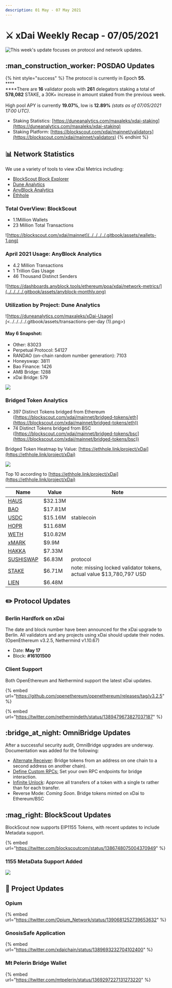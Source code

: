 ```yaml
---
description: 01 May - 07 May 2021
---
```


# ⚔️ xDai Weekly Recap - 07/05/2021

![This week's update focuses on protocol and network updates.](../../../../.gitbook/assets/weekly-stats.png)

## :man\_construction\_worker: POSDAO Updates

{% hint style="success" %}
The protocol is currently in Epoch **55.**\
****\
****There are **16** validator pools with **261** delegators staking a total of **578,082** STAKE, a 30K+ increase in amount staked from the previous week. \
\
High pool APY is currently **19.07%**, low is **12.89%** _(stats as of 07/05/2021 17:00 UTC)_.

* Staking Statistics: [https://duneanalytics.com/maxaleks/xdai-staking](https://duneanalytics.com/maxaleks/xdai-staking)
* Staking Platform: [https://blockscout.com/xdai/mainnet/validators](https://blockscout.com/xdai/mainnet/validators)
{% endhint %}

## 📊 Network Statistics

We use a variety of tools to view xDai Metrics including:

* [BlockScout Block Explorer](https://blockscout.com/xdai/mainnet)
* [Dune Analytics](https://duneanalytics.com/maxaleks/xDai-Usage)
* [AnyBlock Analytics](https://dashboards.anyblock.tools/ethereum/poa/xdai/network-metrics/)
* [Ethhole](https://ethhole.link/project/xDai)

### Total OverView: BlockScout

* 1.1Million Wallets
* 23 Million Total Transactions

![https://blockscout.com/xdai/mainnet](../../../../.gitbook/assets/wallets-1.png)

### April 2021 Usage: AnyBlock Analytics

* 4.2 Million Transactions
* 1 Trillion Gas Usage
* 46 Thousand Distinct Senders

![https://dashboards.anyblock.tools/ethereum/poa/xdai/network-metrics/](../../../../.gitbook/assets/anyblock-monthly.png)



### Utilization by Project: Dune Analytics

![https://duneanalytics.com/maxaleks/xDai-Usage](<../../../../.gitbook/assets/transactions-per-day (1).png>)

#### May 6 Snapshot:

* Other: 83023
* Perpetual Protocol: 54127
* RANDAO (on-chain random number generation): 7103
* Honeyswap: 3811
* Bao Finance: 1426
* AMB Bridge: 1288
* xDai Bridge: 579

![](<../../../../.gitbook/assets/dune1 (1).png>)

### Bridged Token Analytics

* 397 Distinct Tokens bridged from Ethereum ([https://blockscout.com/xdai/mainnet/bridged-tokens/eth](https://blockscout.com/xdai/mainnet/bridged-tokens/eth))
* 74 Distinct Tokens bridged from BSC ([https://blockscout.com/xdai/mainnet/bridged-tokens/bsc](https://blockscout.com/xdai/mainnet/bridged-tokens/bsc))

Bridged Token Heatmap by Value: [https://ethhole.link/project/xDai](https://ethhole.link/project/xDai)

![](../../../../.gitbook/assets/OmniBridge-token-heatmap.png)

Top 10 according to [https://ethhole.link/project/xDai](https://ethhole.link/project/xDai)

| Name                                                                                                                        | Value   | Note                                                                |
| --------------------------------------------------------------------------------------------------------------------------- | ------- | ------------------------------------------------------------------- |
| [HAUS](https://etherscan.io/token/0xf2051511b9b121394fa75b8f7d4e7424337af687?a=0x88ad09518695c6c3712ac10a214be5109a655671)  | $32.13M |                                                                     |
| [BAO](https://etherscan.io/token/0x374cb8c27130e2c9e04f44303f3c8351b9de61c1?a=0x88ad09518695c6c3712ac10a214be5109a655671)   | $17.81M |                                                                     |
| [USDC](https://etherscan.io/token/0xa0b86991c6218b36c1d19d4a2e9eb0ce3606eb48?a=0x88ad09518695c6c3712ac10a214be5109a655671)  | $15.16M | stablecoin                                                          |
| [HOPR](https://etherscan.io/token/0xf5581dfefd8fb0e4aec526be659cfab1f8c781da?a=0x88ad09518695c6c3712ac10a214be5109a655671)  | $11.68M |                                                                     |
| [WETH](https://etherscan.io/token/0xc02aaa39b223fe8d0a0e5c4f27ead9083c756cc2?a=0x88ad09518695c6c3712ac10a214be5109a655671)  | $10.82M |                                                                     |
| [xMARK](https://etherscan.io/token/0x36b679bd64ed73dbfd88909cdcb892cb66bd4cbb?a=0x88ad09518695c6c3712ac10a214be5109a655671) | $9.9M   |                                                                     |
| [HAKKA](https://etherscan.io/token/0x0e29e5abbb5fd88e28b2d355774e73bd47de3bcd?a=0x88ad09518695c6c3712ac10a214be5109a655671) | $7.33M  |                                                                     |
| [SUSHISWAP](https://zapper.fi/dashboard?address=0x88ad09518695c6c3712ac10a214be5109a655671)                                 | $6.83M  | protocol                                                            |
| [STAKE](https://etherscan.io/token/0x0ae055097c6d159879521c384f1d2123d1f195e6?a=0x88ad09518695c6c3712ac10a214be5109a655671) | $6.71M  | note: missing locked validator tokens, actual value $13,780,797 USD |
| [LIEN](https://etherscan.io/token/0xab37e1358b639fd877f015027bb62d3ddaa7557e?a=0x88ad09518695c6c3712ac10a214be5109a655671)  | $6.48M  |                                                                     |

## :pencil2: Protocol Updates

### Berlin Hardfork on xDai

The date and block number have been announced for the xDai upgrade to Berlin. All validators and any projects using xDai should update their nodes. (OpenEthereum v3.2.5, Nethermind v1.10.67)

* Date: **May 17**&#x20;
* Block: **#16101500**

### Client Support

Both OpenEthereum and Nethermind support the latest xDai updates.

{% embed url="https://github.com/openethereum/openethereum/releases/tag/v3.2.5" %}

{% embed url="https://twitter.com/nethermindeth/status/1389479673827037187" %}

## :bridge\_at\_night: OmniBridge Updates

After a successful security audit, OmniBridge upgrades are underway. Documentation was added for the following:

* [Alternate Receiver](../../../../for-users/bridges/converting-xdai-via-bridge/alternate-receiver-send-dai-to-another-xdai-address.md): Bridge tokens from an address on one chain to a second address on another chain).
* [Define Custom RPCs:](../../../../for-users/bridges/omnibridge/set-custom-rpc-endpoints.md) Set your own RPC endpoints for bridge interaction.
* [Infinite Unlock](../../../../for-users/bridges/omnibridge/infinite-unlock.md): Approve all transfers of a token with a single tx rather than for each transfer.
* Reverse Mode: _Coming Soon_. Bridge tokens minted on xDai to Ethereum/BSC

## :mag\_right: BlockScout Updates

BlockScout now supports EIP1155 Tokens, with recent updates to include Metadata support.&#x20;

{% embed url="https://twitter.com/blockscoutcom/status/1386748075004370949" %}

### 1155 MetaData Support Added

![](../../../../.gitbook/assets/metadata-support.png)

## :butterfly: Project Updates

### Opium&#x20;

{% embed url="https://twitter.com/Opium_Network/status/1390681252739653632" %}

### GnosisSafe Application

{% embed url="https://twitter.com/xdaichain/status/1389693232704102400" %}

### Mt Pelerin Bridge Wallet

{% embed url="https://twitter.com/mtpelerin/status/1369297227131273220" %}

